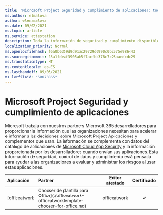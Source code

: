 ```yaml
---
title: 'Microsoft Project Seguridad y cumplimiento de aplicaciones: todas las aplicaciones'
ms.author: elmalova
author: elenamalova
ms.date: 09/02/2021
ms.topic: article
ms.service: attestation
description: Toda la información de seguridad y cumplimiento disponible para todas Microsoft Project aplicaciones.
localization_priority: Normal
ms.openlocfilehash: f6a0b6359d9d91ac29729d6990c0bc575e986443
ms.sourcegitcommit: 23a1fdeaf3905ab5f7acfbb378c7c23aaedcdc29
ms.translationtype: MT
ms.contentlocale: es-ES
ms.lasthandoff: 09/03/2021
ms.locfileid: "58873565"
---
```

# <a name="microsoft-project-apps-security-and-compliance"></a>Microsoft Project Seguridad y cumplimiento de aplicaciones

Microsoft trabaja con nuestros partners Microsoft 365 desarrolladores para proporcionar la información que las organizaciones necesitan para acelerar e informar a las decisiones sobre Microsoft Project Aplicaciones y complementos que usan. La información se complementa con datos del catálogo de aplicaciones de [Microsoft Cloud App Security](https://www.microsoft.com/en-us/enterprise-mobility-security/cloud-app-security) y la información proporcionada por los desarrolladores cuando envían sus aplicaciones. Esta información de seguridad, control de datos y cumplimiento está pensada para ayudar a las organizaciones a evaluar y administrar los riesgos al usar estas aplicaciones.

| **Aplicación** | **Partner** | **Editor atestado** | **Certificado** |
|:--------|:------------|:----------------------:|:-------------:|
| [officeatwork | Chooser de plantilla para Office](./officeatwork-officeatworktemplate-chooser-for-office.md) | officeatwork | **✓** | <img alt="Certified application badge" src="../media/certified-badge.png" height="25" width="25" /> |
